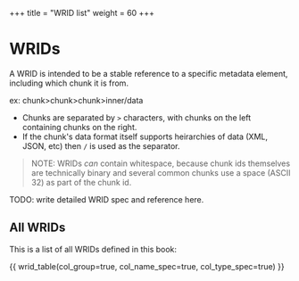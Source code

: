 +++
title = "WRID list"
weight = 60
+++


# WRIDs



A WRID is intended to be a stable reference to a specific metadata element, including which chunk it is from.

ex: chunk>chunk>chunk>inner/data

* Chunks are separated by `>` characters, with chunks on the left containing chunks on the right. 
* If the chunk's data format itself supports heirarchies of data (XML, JSON, etc) then `/` is used as the separator. 

> NOTE: WRIDs *can* contain whitespace, because chunk ids themselves are technically binary and several common chunks use a space (ASCII 32) as part of the chunk id.

TODO: write detailed WRID spec and reference here. 

## All WRIDs

This is a list of all WRIDs defined in this book:

{{ wrid_table(col_group=true, col_name_spec=true, col_type_spec=true) }}
